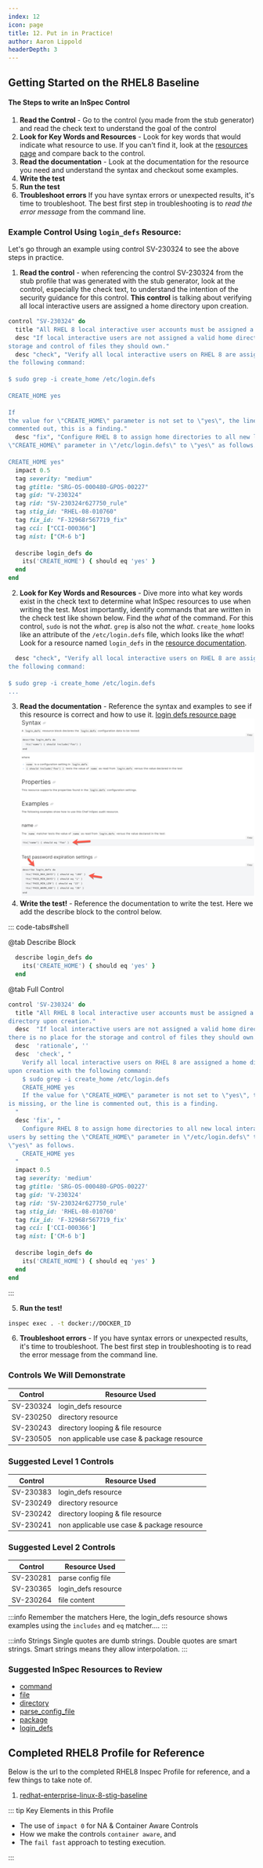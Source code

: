 ```yaml
---
index: 12
icon: page
title: 12. Put in in Practice!
author: Aaron Lippold
headerDepth: 3
---
```


## Getting Started on the RHEL8 Baseline

#### The Steps to write an InSpec Control
1. **Read the Control** - Go to the control (you made from the stub generator) and read the check text to understand the goal of the control
2. **Look for Key Words and Resources** - Look for key words that would indicate what resource to use. If you can't find it, look at the [resources page](https://docs.chef.io/inspec/resources/) and compare back to the control.
3. **Read the documentation** - Look at the documentation for the resource you need and understand the syntax and checkout some examples.
4. **Write the test** 
5. **Run the test** 
6. **Troubleshoot errors** If you have syntax errors or unexpected results, it's time to troubleshoot. The best first step in troubleshooting is to _read the error message_ from the command line. 

### Example Control Using `login_defs` Resource:

Let's go through an example using control SV-230324 to see the above steps in practice.

1. **Read the control** - when referencing the control SV-230324 from the stub profile that was generated with the stub generator, look at the control, especially the check text, to understand the intention of the security guidance for this control.
**This control** is talking about verifying all local interactive users are assigned a home directory upon creation.
```ruby
control "SV-230324" do
  title "All RHEL 8 local interactive user accounts must be assigned a home directory upon creation."
  desc "If local interactive users are not assigned a valid home directory, there is no place for the 
storage and control of files they should own."
  desc "check", "Verify all local interactive users on RHEL 8 are assigned a home directory upon creation with 
the following command:

$ sudo grep -i create_home /etc/login.defs

CREATE_HOME yes

If 
the value for \"CREATE_HOME\" parameter is not set to \"yes\", the line is missing, or the line is 
commented out, this is a finding."
  desc "fix", "Configure RHEL 8 to assign home directories to all new local interactive users by setting the 
\"CREATE_HOME\" parameter in \"/etc/login.defs\" to \"yes\" as follows.

CREATE_HOME yes"
  impact 0.5
  tag severity: "medium"
  tag gtitle: "SRG-OS-000480-GPOS-00227"
  tag gid: "V-230324"
  tag rid: "SV-230324r627750_rule"
  tag stig_id: "RHEL-08-010760"
  tag fix_id: "F-32968r567719_fix"
  tag cci: ["CCI-000366"]
  tag nist: ["CM-6 b"]

  describe login_defs do
    its('CREATE_HOME') { should eq 'yes' }
  end
end
```
2. **Look for Key Words and Resources** - Dive more into what key words exist in the check text to determine what InSpec resources to use when writing the test. Most importantly, identify commands that are written in the check test like shown below. Find the _what_ of the command. For this control, `sudo` is not the _what_. `grep` is also not the _what_. `create_home` looks like an attribute of the `/etc/login.defs` file, which looks like the _what_! Look for a resource named `login_defs` in the [resource documentation](https://docs.chef.io/inspec/resources/).
```ruby
  desc "check", "Verify all local interactive users on RHEL 8 are assigned a home directory upon creation with 
the following command:

$ sudo grep -i create_home /etc/login.defs
...
```
<!-- ![Alt text](../../assets/img/check_text.png) -->
3. **Read the documentation** - Reference the syntax and examples to see if this resource is correct and how to use it.
[login defs resource page](https://docs.chef.io/inspec/resources/login_defs/)
![Alt text](../../assets/img/login_defs.png)
4. **Write the test!** - Reference the documentation to write the test. Here we add the describe block to the control below.

::: code-tabs#shell

@tab Describe Block
```ruby
  describe login_defs do
    its('CREATE_HOME') { should eq 'yes' }
  end
```
@tab Full Control
```ruby
control 'SV-230324' do
  title "All RHEL 8 local interactive user accounts must be assigned a home
directory upon creation."
  desc  "If local interactive users are not assigned a valid home directory,
there is no place for the storage and control of files they should own."
  desc  'rationale', ''
  desc  'check', "
    Verify all local interactive users on RHEL 8 are assigned a home directory
upon creation with the following command:
    $ sudo grep -i create_home /etc/login.defs
    CREATE_HOME yes
    If the value for \"CREATE_HOME\" parameter is not set to \"yes\", the line
is missing, or the line is commented out, this is a finding.
  "
  desc 'fix', "
    Configure RHEL 8 to assign home directories to all new local interactive
users by setting the \"CREATE_HOME\" parameter in \"/etc/login.defs\" to
\"yes\" as follows.
    CREATE_HOME yes
  "
  impact 0.5
  tag severity: 'medium'
  tag gtitle: 'SRG-OS-000480-GPOS-00227'
  tag gid: 'V-230324'
  tag rid: 'SV-230324r627750_rule'
  tag stig_id: 'RHEL-08-010760'
  tag fix_id: 'F-32968r567719_fix'
  tag cci: ['CCI-000366']
  tag nist: ['CM-6 b']

  describe login_defs do
    its('CREATE_HOME') { should eq 'yes' }
  end
end
```
:::

5. **Run the test!**  
```bash
inspec exec . -t docker://DOCKER_ID
```

6. **Troubleshoot errors** - If you have syntax errors or unexpected results, it's time to troubleshoot. The best first step in troubleshooting is to read the error message from the command line.

### Controls We Will Demonstrate  

| Control | Resource Used |
| --- | --- |
| SV-230324 | login_defs resource |
| SV-230250 | directory resource |
| SV-230243 | directory looping & file resource |
| SV-230505 | non applicable use case & package resource |

### Suggested Level 1 Controls  

| Control | Resource Used |
| --- | --- |
| SV-230383 | login_defs resource |
| SV-230249 | directory resource |
| SV-230242 | directory looping & file resource |
| SV-230241 | non applicable use case & package resource |

### Suggested Level 2 Controls  

| Control | Resource Used |
| --- | --- |
| SV-230281 | parse config file |
| SV-230365 | login_defs resource |
| SV-230264 | file content |

:::info Remember the matchers
Here, the login_defs resource shows examples using the `includes` and `eq` matcher....
::: 

:::info Strings
Single quotes are dumb strings. Double quotes are smart strings. Smart strings means they allow interpolation.
::: 

### Suggested InSpec Resources to Review

- [command](https://www.inspec.io/docs/reference/resources/command/)
- [file](https://www.inspec.io/docs/reference/resources/file/)
- [directory](https://www.inspec.io/docs/reference/resources/directory/)
- [parse_config_file](https://www.inspec.io/docs/reference/resources/parse_config_file/)
- [package](https://www.inspec.io/docs/reference/resources/package/)
- [login_defs](https://docs.chef.io/inspec/resources/login_defs/)

## Completed RHEL8 Profile for Reference

Below is the url to the completed RHEL8 Inspec Profile for reference, and a few things to take note of.

1. [redhat-enterprise-linux-8-stig-baseline](https://github.com/CMSgov/redhat-enterprise-linux-8-stig-baseline)

::: tip Key Elements in this Profile

- The use of `impact 0` for NA & Container Aware Controls
- How we make the controls `container aware`, and
- The `fail fast` approach to testing execution.

:::